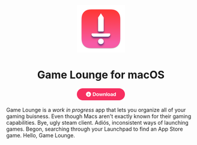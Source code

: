<p align="center">
  <img src="Icon.png" height="128">
  <h1 align="center">Game Lounge for macOS</h1>
</p>

<p align="center">
  <a href="https://github.com/wannafedor4/gamelounge/releases/latest">
    <img src="Download Button.png" height=32>
  </a>
</p>

Game Lounge is a *work in progress* app that lets you organize all of your gaming buisness. Even though Macs aren't exactly known for their gaming capabilities. Bye, ugly steam client. Adiós, inconsistent ways of launching games. Begon, searching through your Launchpad to find an App Store game. Hello, Game Lounge.

